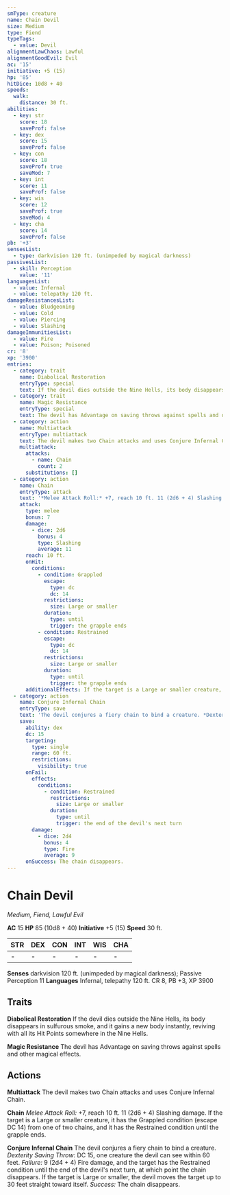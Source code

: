 ```yaml
---
smType: creature
name: Chain Devil
size: Medium
type: Fiend
typeTags:
  - value: Devil
alignmentLawChaos: Lawful
alignmentGoodEvil: Evil
ac: '15'
initiative: +5 (15)
hp: '85'
hitDice: 10d8 + 40
speeds:
  walk:
    distance: 30 ft.
abilities:
  - key: str
    score: 18
    saveProf: false
  - key: dex
    score: 15
    saveProf: false
  - key: con
    score: 18
    saveProf: true
    saveMod: 7
  - key: int
    score: 11
    saveProf: false
  - key: wis
    score: 12
    saveProf: true
    saveMod: 4
  - key: cha
    score: 14
    saveProf: false
pb: '+3'
sensesList:
  - type: darkvision 120 ft. (unimpeded by magical darkness)
passivesList:
  - skill: Perception
    value: '11'
languagesList:
  - value: Infernal
  - value: telepathy 120 ft.
damageResistancesList:
  - value: Bludgeoning
  - value: Cold
  - value: Piercing
  - value: Slashing
damageImmunitiesList:
  - value: Fire
  - value: Poison; Poisoned
cr: '8'
xp: '3900'
entries:
  - category: trait
    name: Diabolical Restoration
    entryType: special
    text: If the devil dies outside the Nine Hells, its body disappears in sulfurous smoke, and it gains a new body instantly, reviving with all its Hit Points somewhere in the Nine Hells.
  - category: trait
    name: Magic Resistance
    entryType: special
    text: The devil has Advantage on saving throws against spells and other magical effects.
  - category: action
    name: Multiattack
    entryType: multiattack
    text: The devil makes two Chain attacks and uses Conjure Infernal Chain.
    multiattack:
      attacks:
        - name: Chain
          count: 2
      substitutions: []
  - category: action
    name: Chain
    entryType: attack
    text: '*Melee Attack Roll:* +7, reach 10 ft. 11 (2d6 + 4) Slashing damage. If the target is a Large or smaller creature, it has the Grappled condition (escape DC 14) from one of two chains, and it has the Restrained condition until the grapple ends.'
    attack:
      type: melee
      bonus: 7
      damage:
        - dice: 2d6
          bonus: 4
          type: Slashing
          average: 11
      reach: 10 ft.
      onHit:
        conditions:
          - condition: Grappled
            escape:
              type: dc
              dc: 14
            restrictions:
              size: Large or smaller
            duration:
              type: until
              trigger: the grapple ends
          - condition: Restrained
            escape:
              type: dc
              dc: 14
            restrictions:
              size: Large or smaller
            duration:
              type: until
              trigger: the grapple ends
      additionalEffects: If the target is a Large or smaller creature, it has the Grappled condition (escape DC 14) from one of two chains, and it has the Restrained condition until the grapple ends.
  - category: action
    name: Conjure Infernal Chain
    entryType: save
    text: 'The devil conjures a fiery chain to bind a creature. *Dexterity Saving Throw*: DC 15, one creature the devil can see within 60 feet. *Failure:*  9 (2d4 + 4) Fire damage, and the target has the Restrained condition until the end of the devil''s next turn, at which point the chain disappears. If the target is Large or smaller, the devil moves the target up to 30 feet straight toward itself. *Success:*  The chain disappears.'
    save:
      ability: dex
      dc: 15
      targeting:
        type: single
        range: 60 ft.
        restrictions:
          visibility: true
      onFail:
        effects:
          conditions:
            - condition: Restrained
              restrictions:
                size: Large or smaller
              duration:
                type: until
                trigger: the end of the devil's next turn
        damage:
          - dice: 2d4
            bonus: 4
            type: Fire
            average: 9
      onSuccess: The chain disappears.
---
```


# Chain Devil
*Medium, Fiend, Lawful Evil*

**AC** 15
**HP** 85 (10d8 + 40)
**Initiative** +5 (15)
**Speed** 30 ft.

| STR | DEX | CON | INT | WIS | CHA |
| --- | --- | --- | --- | --- | --- |
| - | - | - | - | - | - |

**Senses** darkvision 120 ft. (unimpeded by magical darkness); Passive Perception 11
**Languages** Infernal, telepathy 120 ft.
CR 8, PB +3, XP 3900

## Traits

**Diabolical Restoration**
If the devil dies outside the Nine Hells, its body disappears in sulfurous smoke, and it gains a new body instantly, reviving with all its Hit Points somewhere in the Nine Hells.

**Magic Resistance**
The devil has Advantage on saving throws against spells and other magical effects.

## Actions

**Multiattack**
The devil makes two Chain attacks and uses Conjure Infernal Chain.

**Chain**
*Melee Attack Roll:* +7, reach 10 ft. 11 (2d6 + 4) Slashing damage. If the target is a Large or smaller creature, it has the Grappled condition (escape DC 14) from one of two chains, and it has the Restrained condition until the grapple ends.

**Conjure Infernal Chain**
The devil conjures a fiery chain to bind a creature. *Dexterity Saving Throw*: DC 15, one creature the devil can see within 60 feet. *Failure:*  9 (2d4 + 4) Fire damage, and the target has the Restrained condition until the end of the devil's next turn, at which point the chain disappears. If the target is Large or smaller, the devil moves the target up to 30 feet straight toward itself. *Success:*  The chain disappears.
